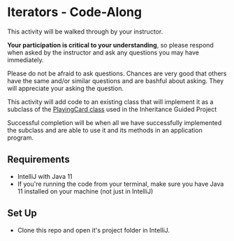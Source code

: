 # Iterators - Code-Along

This activity will be walked through by your instructor.

**Your participation is critical to your understanding**, so please respond when asked by the instructor and ask any questions you may have immediately.

Please do not be afraid to ask questions.  Chances are very good that others have the same and/or similar questions and are bashful about asking.  They will appreciate your asking the question.

This activity will add code to an existing class that will implement it as a subclass of the [PlayingCard class](https://github.com/BloomTechBackend/bd-inheritance-code-along-starter/blob/main/src/com/frank/model/PlayingCard.java#L1-L90) used in the Inheritance Guided Project

Successful completion will be when all we have successfully implemented the subclass and are able to use it and its methods in an application program.

## Requirements

- IntelliJ with Java 11
- If you're running the code from your terminal, make sure you have Java 11 installed on your machine (not just in IntelliJ)

## Set Up

- Clone this repo and open it's project folder in IntelliJ.